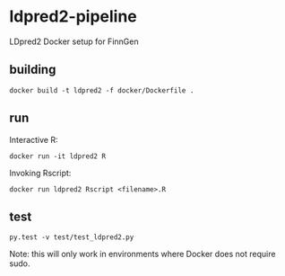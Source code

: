 # ldpred2-pipeline
LDpred2 Docker setup for FinnGen

## building

    docker build -t ldpred2 -f docker/Dockerfile .


## run

Interactive R:

    docker run -it ldpred2 R

Invoking Rscript:

    docker run ldpred2 Rscript <filename>.R


## test

    py.test -v test/test_ldpred2.py


Note: this will only work in environments where Docker does not require sudo.